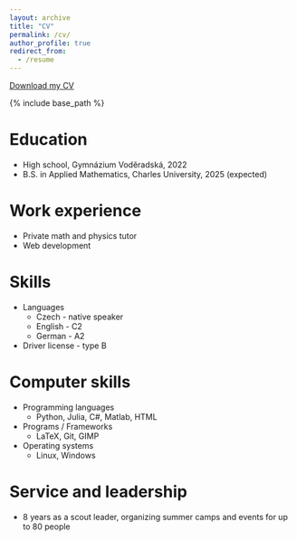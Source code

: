 ```yaml
---
layout: archive
title: "CV"
permalink: /cv/
author_profile: true
redirect_from:
  - /resume
---
```

[Download my CV](files/cv.pdf)

{% include base_path %}

Education
======
* High school, Gymnázium Voděradská, 2022
* B.S. in Applied Mathematics, Charles University, 2025 (expected)

Work experience
======
* Private math and physics tutor 
* Web development 

Skills
======
* Languages
  * Czech - native speaker
  * English - C2
  * German - A2
* Driver license - type B

Computer skills
======
* Programming languages
  * Python, Julia, C#, Matlab, HTML
* Programs / Frameworks
  * LaTeX, Git, GIMP
* Operating systems
  * Linux, Windows

  
Service and leadership
======
* 8 years as a scout leader, organizing summer camps and events for up to 80 people

